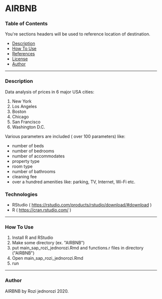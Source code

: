 # AIRBNB



### Table of Contents
You're sections headers will be used to reference location of destination.

- [Description](#description)
- [How To Use](#how-to-use)
- [References](#references)
- [License](#license)
- [Author](#author)

---

### Description

Data analysis of prices in 6 major USA cities: 
1. New York
2. Los Angeles
3. Boston
4. Chicago
5. San Francisco
6. Washington D.C.

Various parameters are included ( over 100 parameters) like:
- number of beds
- number of bedrooms
- number of accommodates
- property type
- room type
- number of bathrooms
- cleaning fee
- over a hundred amenities like: parking, TV, Internet, Wi-Fi etc.


### Technologies


- RStudio ( https://rstudio.com/products/rstudio/download/#download ) 
- R ( https://cran.rstudio.com/ )


---

### How To Use

1. Install R and RStudio
2. Make some directory (ex. "AIRBNB")
3. put main_sap_rozi_jednorozi.Rmd and functions.r files in directory ("AIRBNB")
4. Open main_sap_rozi_jednorozi.Rmd
5. run


---

### Author

AIRBNB by Rozi jednorozi 2020.
